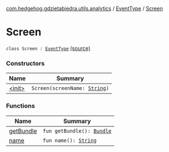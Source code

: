 [com.hedgehog.gdzietabiedra.utils.analytics](../../index.md) / [EventType](../index.md) / [Screen](./index.md)

# Screen

`class Screen : `[`EventType`](../index.md) [(source)](https://github.com/asvid/GdzieTaBiedra/tree/master/app/src/main/java/com/hedgehog/gdzietabiedra/utils/analytics/EventType.kt#L14)

### Constructors

| Name | Summary |
|---|---|
| [&lt;init&gt;](-init-.md) | `Screen(screenName: `[`String`](https://kotlinlang.org/api/latest/jvm/stdlib/kotlin/-string/index.html)`)` |

### Functions

| Name | Summary |
|---|---|
| [getBundle](get-bundle.md) | `fun getBundle(): `[`Bundle`](https://developer.android.com/reference/android/os/Bundle.html) |
| [name](name.md) | `fun name(): `[`String`](https://kotlinlang.org/api/latest/jvm/stdlib/kotlin/-string/index.html) |
